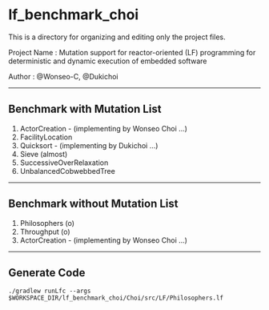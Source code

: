 # lf_benchmark_choi

This is a directory for organizing and editing only the project files.

Project Name : Mutation support for reactor-oriented (LF) programming for deterministic and dynamic execution of embedded software

Author : @Wonseo-C, @Dukichoi

---

## Benchmark with Mutation List
1. ActorCreation - (implementing by Wonseo Choi ...)
2. FacilityLocation
3. Quicksort - (implementing by Dukichoi ...)
4. Sieve (almost)
5. SuccessiveOverRelaxation
6. UnbalancedCobwebbedTree

---
## Benchmark without Mutation List
1. Philosophers (o)
2. Throughput (o)
3. ActorCreation - (implementing by Wonseo Choi ...)

---

## Generate Code

    ./gradlew runLfc --args $WORKSPACE_DIR/lf_benchmark_choi/Choi/src/LF/Philosophers.lf
